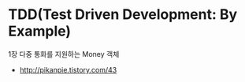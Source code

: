 # TDD(Test Driven Development: By Example)

1장 다중 통화를 지원하는 Money 객체
 - http://pikanpie.tistory.com/43
